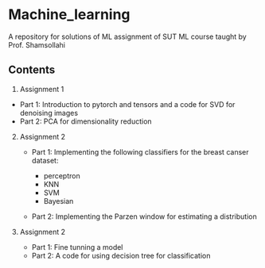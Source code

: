 # Machine_learning
A repository for solutions of ML assignment of SUT ML course taught by Prof. Shamsollahi

## Contents
1. Assignment 1
 - Part 1: Introduction to pytorch and tensors and a code for SVD for denoising images
 - Part 2: PCA for dimensionality reduction

2. Assignment 2
    - Part 1: Implementing the following classifiers for the breast canser dataset:
        - perceptron
        - KNN
        - SVM
        - Bayesian

    - Part 2: Implementing the Parzen window for estimating a distribution

3. Assignment 2
    - Part 1: Fine tunning a model 
    - Part 2: A code for using decision tree for classification
